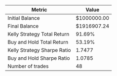 | Metric | Value |
| --- | --- |
| Initial Balance | $1000000.00 |
| Final Balance | $1916907.24 |
| Kelly Strategy Total Return | 91.69% |
| Buy and Hold Total Return | 53.19% |
| Kelly Strategy Sharpe Ratio | 1.7477 |
| Buy and Hold Sharpe Ratio | 1.0785 |
| Number of trades | 48 |
